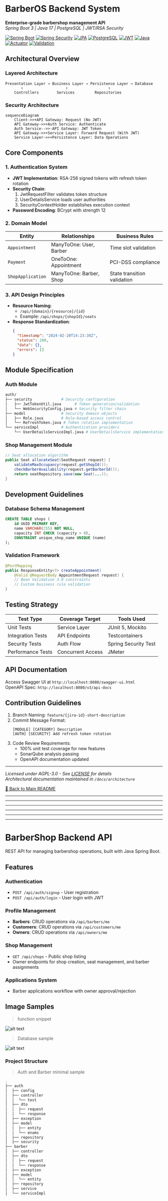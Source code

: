 # BarberOS Backend System

**Enterprise-grade barbershop management API**  
*Spring Boot 3 | Java 17 | PostgreSQL | JWT/RSA Security*

[![Spring Boot](https://img.shields.io/badge/Spring_Boot-3-6DB33F?logo=springboot)](https://spring.io/projects/spring-boot) [![Spring Security](https://img.shields.io/badge/Spring_Security-6-6DB33F?logo=springsecurity)](https://spring.io/projects/spring-security) [![JPA](https://img.shields.io/badge/JPA-Hibernate-59666C?logo=hibernate)](https://hibernate.org) [![PostgreSQL](https://img.shields.io/badge/PostgreSQL-16-4169E1?logo=postgresql)](https://www.postgresql.org/) [![JWT](https://img.shields.io/badge/JWT-0.11.5-000000?logo=jsonwebtokens)](https://jwt.io) [![Java](https://img.shields.io/badge/Java-17-007396?logo=openjdk)](https://openjdk.org) [![Actuator](https://img.shields.io/badge/Spring_Actuator-3-6DB33F)]() [![Validation](https://img.shields.io/badge/Bean_Validation-3-6DB33F)]()

## Architectural Overview

### Layered Architecture
```
Presentation Layer → Business Layer → Persistence Layer → Database
       ↑                   ↑                  ↑
    Controllers        Services         Repositories
```

### Security Architecture
```mermaid
sequenceDiagram
    Client->>+API Gateway: Request (No JWT)
    API Gateway->>+Auth Service: Authenticate
    Auth Service-->>-API Gateway: JWT Token
    API Gateway->>+Service Layer: Forward Request (With JWT)
    Service Layer->>+Persistence Layer: Data Operations
```

## Core Components

### 1. Authentication System
- **JWT Implementation**: RSA-256 signed tokens with refresh token rotation
- **Security Chain**:
  1. JwtRequestFilter validates token structure
  2. UserDetailsService loads user authorities
  3. SecurityContextHolder establishes execution context
- **Password Encoding**: BCrypt with strength 12

### 2. Domain Model
| Entity               | Relationships              | Business Rules              |
|----------------------|---------------------------|-----------------------------|
| `Appointment`        | ManyToOne: User, Barber   | Time slot validation        |
| `Payment`            | OneToOne: Appointment      | PCI-DSS compliance          |
| `ShopApplication`    | ManyToOne: Barber, Shop   | State transition validation |

### 3. API Design Principles
- **Resource Naming**: 
  - `/api/{domain}/{resource}/{id}`
  - Example: `/api/shops/{shopId}/seats`
- **Response Standardization**:
  ```json
  {
    "timestamp": "2024-02-20T14:23:38Z",
    "status": 200,
    "data": {},
    "errors": []
  }
  ```

## Module Specification

### Auth Module
```bash
auth/
├── security             # Security configuration
│   ├── JwtTokenUtil.java      # Token generation/validation
│   └── WebSecurityConfig.java # Security filter chain
├── model                # Security domain objects
│   ├── Role.java        # Role-based access control
│   └── RefreshToken.java # Token rotation implementation
└── serviceImpl          # Authentication providers
    └── UserDetailsServiceImpl.java # UserDetailsService implementation
```

### Shop Management Module
```java
// Seat allocation algorithm
public Seat allocateSeat(SeatRequest request) {
    validateMaxOccupancy(request.getShopId());
    checkBarberAvailability(request.getBarberId());
    return seatRepository.save(new Seat(...));
}
```

## Development Guidelines

### Database Schema Management
```sql
CREATE TABLE shops (
    id UUID PRIMARY KEY,
    name VARCHAR(255) NOT NULL,
    capacity INT CHECK (capacity > 0),
    CONSTRAINT unique_shop_name UNIQUE (name)
);
```

### Validation Framework
```java
@PostMapping
public ResponseEntity<?> createAppointment(
    @Valid @RequestBody AppointmentRequest request) {
    // Bean Validation 3.0 constraints
    // Custom business rule validation
}
```

## Testing Strategy

| Test Type         | Coverage Target      | Tools Used         |
|-------------------|----------------------|--------------------|
| Unit Tests        | Service Layer        | JUnit 5, Mockito   |
| Integration Tests | API Endpoints        | Testcontainers     |
| Security Tests    | Auth Flow            | Spring Security Test |
| Performance Tests | Concurrent Access    | JMeter             |

## API Documentation

Access Swagger UI at `http://localhost:8080/swagger-ui.html`  
OpenAPI Spec: `http://localhost:8080/v3/api-docs`

## Contribution Guidelines

1. Branch Naming: `feature/{jira-id}-short-description`
2. Commit Message Format:
   ```
   [MODULE] [CATEGORY] Description
   [AUTH] [SECURITY] Add refresh token rotation
   ```
3. Code Review Requirements:
   - 100% unit test coverage for new features
   - SonarQube analysis passing
   - OpenAPI documentation updated

---

*Licensed under AGPL-3.0 - See [LICENSE](LICENSE) for details*  
*Architectural documentation maintained in `/docs/architecture`*


[🔼 Back to Main README](../README.md)

---

---

---

---

---

---

# BarberShop Backend API

REST API for managing barbershop operations, built with Java Spring Boot.

## Features

### Authentication

- `POST /api/auth/signup` - User registration
- `POST /api/auth/login` - User login with JWT

### Profile Management

- **Barbers**: CRUD operations via `/api/barbers/me`
- **Customers**: CRUD operations via `/api/customers/me`
- **Owners**: CRUD operations via `/api/owners/me`

### Shop Management

- `GET /api/shops` - Public shop listing
- Owner endpoints for shop creation, seat management, and barber assignments

### Applications System

- Barber applications workflow with owner approval/rejection

## Image Samples

> function snippet

![alt text](../public/backend-img/reject-application.gif)

> Database sample

![alt text](../public/backend-img/database.png)

### Project Structure

> Auth and Barber minimal sample

```bash
.
├── auth
│  ├── config
│  ├── controller
│  │  └── test
│  ├── dto
│  │  ├── request
│  │  └── response
│  ├── exception
│  ├── model
│  │  ├── entity
│  │  └── enums
│  ├── repository
│  ├── security
├── barber
│  ├── controller
│  ├── dto
│  │  ├── request
│  │  └── response
│  ├── exception
│  ├── model
│  │  └── entity
│  ├── repository
│  ├── service
│  └── serviceImpl
```
